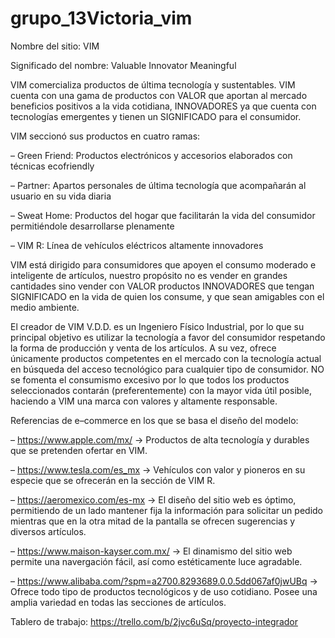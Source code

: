 # grupo_13Victoria_vim

Nombre del sitio: VIM

Significado del nombre: Valuable Innovator Meaningful

VIM comercializa productos de última tecnología y sustentables. VIM cuenta con una gama de productos con VALOR que aportan al mercado 
beneficios positivos a la vida cotidiana, INNOVADORES ya que cuenta con tecnologías emergentes y tienen un SIGNIFICADO para el consumidor.

VIM seccionó sus productos en cuatro ramas:

– Green Friend: Productos electrónicos y accesorios elaborados con técnicas ecofriendly

– Partner: Apartos personales de última tecnología que acompañarán al usuario en su vida diaria

– Sweat Home: Productos del hogar que facilitarán la vida del consumidor permitiéndole desarrollarse plenamente

– VIM R: Línea de vehículos eléctricos altamente innovadores
  
VIM está dirigido para consumidores que apoyen el consumo moderado e inteligente de artículos, nuestro propósito no es vender en grandes cantidades
sino vender con VALOR productos INNOVADORES que tengan SIGNIFICADO en la vida de quien los consume, y que sean amigables con el medio ambiente.

El creador de VIM V.D.D. es un Ingeniero Físico Industrial, por lo que su principal objetivo es utilizar la tecnología a favor del consumidor
respetando la forma de producción y venta de los artículos. A su vez, ofrece únicamente productos competentes en el mercado con la tecnología actual
en búsqueda del acceso tecnológico para cualquier tipo de consumidor. NO se fomenta el consumismo excesivo por lo que todos los productos seleccionados
contarán (preferentemente) con la mayor vida útil posible, haciendo a VIM una marca con valores y altamente responsable.

Referencias de e–commerce en los que se basa el diseño del modelo:

– https://www.apple.com/mx/ -> Productos de alta tecnología y durables que se pretenden ofertar en VIM.

– https://www.tesla.com/es_mx -> Vehículos con valor y pioneros en su especie que se ofrecerán en la sección de VIM R.

– https://aeromexico.com/es-mx -> El diseño del sitio web es óptimo, permitiendo de un lado mantener fija la información para solicitar un pedido
mientras que en la otra mitad de la pantalla se ofrecen sugerencias y diversos artículos.

– https://www.maison-kayser.com.mx/ -> El dinamismo del sitio web permite una navergación fácil, así como estéticamente luce agradable.

– https://www.alibaba.com/?spm=a2700.8293689.0.0.5dd067af0jwUBq -> Ofrece todo tipo de productos tecnológicos y de uso cotidiano. Posee una amplia
variedad en todas las secciones de artículos.

Tablero de trabajo: https://trello.com/b/2jvc6uSq/proyecto-integrador
